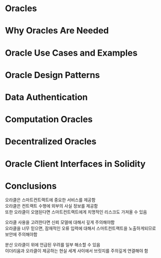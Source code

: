 # Oracles

# Why Oracles Are Needed

# Oracle Use Cases and Examples

# Oracle Design Patterns

# Data Authentication

# Computation Oracles

# Decentralized Oracles

# Oracle Client Interfaces in Solidity

# Conclusions
오라클은 스마트컨트랙트에 중요한 서비스를 제공함  
오라클은 컨트랙트 수행에 외부의 사실 정보를 제공함  
또한 오라클이 오염된다면 스마트컨트랙트에게 치명적인 리스크도 가져올 수 있음  

오라클 사용을 고려한다면 신뢰 모델에 대해서 깊게 주의해야함  
오라클을 너무 믿으면, 잠재적인 오류 입력에 대해서 스마트컨트랙트을 노출하게되므로 보안에 주의해야함  

분산 오라클이 위에 언급된 우려를 일부 해소할 수 있음   
이더리움과 오라클이 제공하는 현실 세계 사이에서 브릿지를 주의깊게 연결해야 함  
